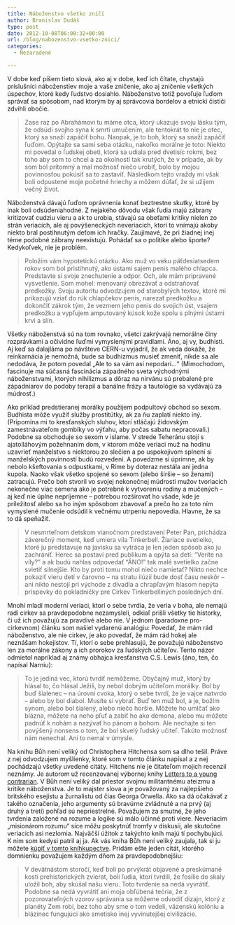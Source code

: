 ```yaml
---
title: Náboženstvo všetko zničí
author: Branislav Dudáš
type: post
date: 2012-10-08T06:00:32+00:00
url: /blog/nabozenstvo-vsetko-znici/
categories:
  - Nezaradené

---
```

V dobe keď píšem tieto slová, ako aj v dobe, keď ich čítate, chystajú príslušníci náboženstiev moje a vaše zničenie, ako aj zničenie všetkých úspechov, ktoré kedy ľudstvo dosiahlo. Náboženstvo totiž povoľuje ľuďom správať sa spôsobom, nad ktorým by aj správcovia bordelov a etnickí čističi zdvihli obočie.<!--more-->

> Zase raz po Abrahámovi tu máme otca, ktorý ukazuje svoju lásku tým, že odsúdi svojho syna k smrti umučením, ale tentokrát to nie je otec, ktorý sa snaží zapáčiť bohu. Naopak, je to boh, ktorý sa snaží zapáčiť ľuďom. Opýtajte sa sami seba otázku, nakoľko morálne je toto: Niekto mi povedal o ľudskej obeti, ktorá sa udiala pred dvetisíc rokmi, bez toho aby som to chcel a za okolností tak krutých, že v prípade, ak by som bol prítomný a mal možnosť niečo urobiť, bolo by mojou povinnosťou pokúsiť sa to zastaviť. Následkom tejto vraždy mi však boli odpustené moje početné hriechy a môžem dúfať, že si užijem večný život.

Náboženstvá dávajú ľuďom oprávnenia konať beztrestne skutky, ktoré by inak boli odsúdeniahodné. Z nejakého dôvodu však ľudia majú zábrany kritizovať cudziu vieru a ak to urobia, stávajú sa obeťami kritiky nielen zo strán veriacich, ale aj povýšeneckých neveriacich, ktorí to vnímajú akoby niekto bral postihnutým deťom ich hračky. Zaujímavé, že pri žiadnej inej téme podobné zábrany neexistujú. Pohádať sa o politike alebo športe? Kedykoľvek, nie je problém.

> Položím vám hypotetickú otázku. Ako muž vo veku päťdesiatsedem rokov som bol pristihnutý, ako ústami sajem penis malého chlapca. Predstavte si svoje znechutenie a odpor. Och, ale mám pripravené vysvetlenie. Som mohel: menovaný obrezávať a odstraňovať predkožky. Svoju autoritu odvodzujem od starobylých textov, ktoré mi prikazujú vziať do rúk chlapčekov penis, narezať predkožku a dokončiť zákrok tým, že vezmem jeho penis do svojich úst, vsajem predkožku a vypľujem amputovaný kúsok kože spolu s plnými ústami krvi a slín.

Všetky náboženstvá sú na tom rovnako, všetci zakrývajú nemorálne činy rozprávkami a očividne ľuďmi vymyslenými pravidlami. Áno, aj vy, budhisti. Aj keď sa dalajláma po návšteve CERN-u vyjadril, že ak veda dokáže, že reinkarnácia je nemožná, bude sa budhizmus musieť zmeniť, nikde sa ale nedodáva, že potom povedal „Ale to sa vám asi nepodarí&#8230;“ (Mimochodom, fascinuje ma súčasná fascinácia západného sveta východnými náboženstvami, ktorých nihilizmus a dôraz na nirvánu sú prebalené pre západniarov do podoby terapií a banálne frázy a tautológie sa vydávajú za múdrosť.)

Ako príklad predstieranej morálky použijem podpultový obchod so sexom. Budhista môže využiť služby prostitútky, ak za ňu zaplatí niekto iný. (Pripomína mi to kresťanských sluhov, ktorí stláčajú židovským zamestnávateľom gombíky vo výťahu, aby počas sabatu nepracovali.) Podobne sa obchoduje so sexom v islame. V strede Teheránu stojí s ajatolláhovým požehnaním dom, v ktorom môže veriaci muž na hodinu uzavrieť manželstvo s niektorou zo slečien a po uspokojivom splnení si manželských povinností budú rozvedení. A povedzme si úprimne, ak by nebolo kšeftovania s odpustkami, v Ríme by doteraz nestála ani jedna kupola. Naoko však všetko spojené so sexom (alebo širšie – so ženami) zatracujú. Prečo boh stvoril vo svojej nekonečnej múdrosti mužov tvoriacich nekonečne viac semena ako je potrebné k vytvoreniu rodiny a mučených – aj keď nie úplne nepríjemne – potrebou rozširovať ho všade, kde je príležitosť alebo sa ho iným spôsobom zbavovať a prečo ho za toto ním vymyslené mučenie odsúdil k večnému utrpeniu nepovedia. Hlavne, že sa to dá speňažiť.

> V nesmrteľnom detskom vianočnom predstavení Peter Pan, prichádza záverečný moment, keď umiera víla Tinkerbell. Žiariace svetielko, ktoré ju predstavuje na javisku sa vytráca je len jeden spôsob ako ju zachrániť. Herec sa postaví pred publikum a opýta sa detí: “Veríte na víly?” a ak budú nahlas odpovedať “ÁNO!” tak malé svetielko začne svietiť silnejšie. Kto by proti tomu mohol niečo namietať? Nikto nechce pokaziť vieru detí v čarovno &#8211; na stratu ilúzií bude dosť času neskôr &#8211; ani nikto nestojí pri východe z divadla a chrapľavým hlasom nepýta príspevky do pokladničky pre Cirkev Tinkerbelliných posledných dní.

Mnohí mladí moderní veriaci, ktorí o sebe tvrdia, že veria v boha, ale nemajú radi cirkev sa pravdepodobne nezamysleli, odkiaľ prišli všetky tie historky, či už ich považujú za pravdivé alebo nie. V jednom (paradoxne pro-cirkevnom) článku som našiel vydarenú analógiu: Povedať, že mám rád náboženstvo, ale nie cirkev, je ako povedať, že mám rád hokej ale neznášam hokejistov. Tí, ktorí o sebe prehlasujú, že považujú náboženstvo len za morálne zákony a ich prorokov za ľudských učiteľov. Tento názor odmietol napríklad aj známy obhajca kresťanstva C.S. Lewis (áno, ten, čo napísal Narniu):

> To je jediná vec, ktorú tvrdiť nemôžeme. Obyčajný muž, ktorý by hlásal to, čo hlásal Ježiš, by nebol dobrým učiteľom morálky. Bol by buď šialenec – na úrovni cvoka, ktorý o sebe tvrdí, že je vajce natvrdo – alebo by bol diabol. Musíte si vybrať. Buď ten muž bol, a je, božím synom, alebo bol šialený, alebo niečo horšie. Môžete ho umlčať ako blázna, môžete na neho pľuť a zabiť ho ako démona, alebo mu môžete padnúť k nohám a nazývať ho pánom a bohom. Ale nechajte si ten povýšený nonsens o tom, že bol skvelý ľudský učiteľ. Takúto možnosť nám nenechal. Ani to nemal v úmysle.

Na knihu Bůh není veliký od Christophera Hitchensa som sa dlho tešil. Práve z nej odvodzujem myšlienky, ktoré som v tomto článku napísal a z nej pochádzajú všetky uvedené citáty. Hitchens nie je čitateľom mojich recenzií neznámy. Je autorom už recenzovanej výbornej knihy <a title="Plávanie proti prúdu" href="http://www.blog.branislavdudas.com/2012/09/plavanie-proti-prudu/" target="_blank">Letters to a young contrarian</a>. V Bůh není veliký dal priestor svojmu militantnému ateizmu a kritike náboženstva. Je to majster slova a je považovaný za najlepšieho britského esejistu a žurnalistu od čias Georga Orwella. Ako sa dá očakávať z takého označenia, jeho argumenty sú bravúrne zvládnuté a na prvý (aj druhý a tretí) pohľad sú nepriestrelné. Považujem za smutné, že jeho tvrdenia založené na rozume a logike sú málo účinné proti viere. Neveriacim „misionárom rozumu“ síce môžu poskytnúť tromfy v diskusii, ale skutočne veriacich asi nezlomia. Najväčší úžitok z takýchto kníh majú tí pochybujúci. K nim som kedysi patril aj ja. Ak vás kniha Bůh není veliký zaujala, tak si ju môžete <a title="Hitchens" href="http://www.gorila.sk/product/215763" target="_blank">kúpiť v tomto kníhkupectve</a>. Pridám ešte jeden citát, ktorého domnienku považujem každým dňom za pravdepodobnejšiu:

> V devätnástom storočí, keď boli po prvýkrát objavené a preskúmané kosti prehistorických zvierat, boli ľudia, ktorí tvrdili, že fosílie do skaly uložil boh, aby skúšal našu vieru. Toto tvrdenie sa nedá vyvrátiť. Podobne sa nedá vyvrátiť ani moja obľúbená teória, že z pozorovateľných vzorov správania sa môžeme odvodiť dizajn, ktorý z planéty Zem robí, bez toho aby sme o tom vedeli, väzenskú kolóniu a blázinec fungujúci ako smetisko inej vyvinutejšej civilizácie.